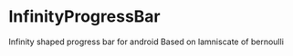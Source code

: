 InfinityProgressBar
===================

Infinity shaped progress bar for android
Based on lamniscate of bernoulli
